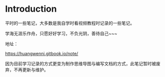 # Introduction

平时的一些笔记，大多数是我自学时看视频教程时记录的一些笔记。

学海无涯乐作舟，只愿好好学习，不负光阴，善待自己~~~

地址：

https://huangwenni.gitbook.io/note/

因为目前学习记录的方式更变为制作思维导图与编写文档的方式，此笔记暂时被废弃，不再更新与维护。
